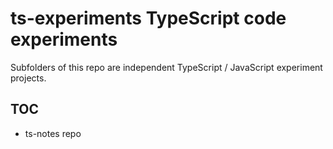 # ts-experiments TypeScript code experiments

Subfolders of this repo are independent TypeScript / JavaScript experiment projects.

## TOC

* ts-notes repo